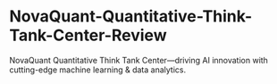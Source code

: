 # NovaQuant-Quantitative-Think-Tank-Center-Review
NovaQuant Quantitative Think Tank Center—driving AI innovation with cutting-edge machine learning &amp; data analytics.
